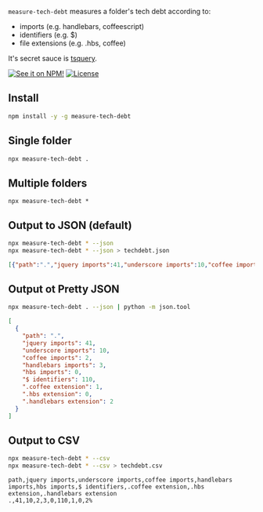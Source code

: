 `measure-tech-debt` measures a folder's tech debt according to:

* imports (e.g. handlebars, coffeescript)
* identifiers (e.g. $)
* file extensions (e.g. .hbs, coffee)

It's secret sauce is [tsquery](phenomnomnominal/tsquery).

[![See it on NPM!](https://img.shields.io/npm/v/measure-tech-debt.svg?style=for-the-badge&color=orange)](https://www.npmjs.com/package/measure-tech-debt)
[![License](https://img.shields.io/npm/l/measure-tech-debt.svg?color=blue&style=for-the-badge)](https://tldrlegal.com/license/mit-license)

## Install

```bash
npm install -y -g measure-tech-debt
```

## Single folder

```bash
npx measure-tech-debt .
```

## Multiple folders

```
npx measure-tech-debt *
```

## Output to JSON (default)

```bash
npx measure-tech-debt * --json
npx measure-tech-debt * --json > techdebt.json
```

```json
[{"path":".","jquery imports":41,"underscore imports":10,"coffee imports":2,"handlebars imports":3,"hbs imports":0,"$ identifiers":110,".coffee extension":1,".hbs extension":0,".handlebars extension":2}]
```

## Output ot Pretty JSON

```bash
npx measure-tech-debt . --json | python -m json.tool
```

```json
[
  {
    "path": ".",
    "jquery imports": 41,
    "underscore imports": 10,
    "coffee imports": 2,
    "handlebars imports": 3,
    "hbs imports": 0,
    "$ identifiers": 110,
    ".coffee extension": 1,
    ".hbs extension": 0,
    ".handlebars extension": 2
  }
]
```

## Output to CSV

```bash
npx measure-tech-debt * --csv
npx measure-tech-debt * --csv > techdebt.csv
```

```csv
path,jquery imports,underscore imports,coffee imports,handlebars imports,hbs imports,$ identifiers,.coffee extension,.hbs extension,.handlebars extension
.,41,10,2,3,0,110,1,0,2%
```
